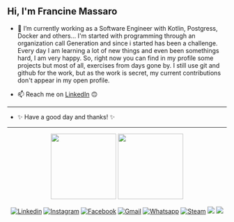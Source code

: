 <!--### Hi there 👋

<!--
**francinemassaro/francinemassaro** is a ✨ _special_ ✨ repository because its `README.md` (this file) appears on your GitHub profile.

<!--Here are some ideas to get you started:

<!--<- 🔭 I’m currently working on ...
<!--- 🌱 I’m currently learning ...
<!--- 👯 I’m looking to collaborate on ...
<!--- 🤔 I’m looking for help with ...
<!--- 💬 Ask me about ...
<!--- 📫 How to reach me: ...
<!--- 😄 Pronouns: ...
<!--- ⚡ Fun fact: ...
<!---->
<h2>Hi, I'm Francine Massaro</h2>

- 🌱 I’m currently working as a Software Engineer with Kotlin, Postgress, Docker and others... I'm started with programming through an organization call Generation and since i started has been a challenge. Every day I am learning a lot of new things and even been somethings hard, I am very happy. So, right now you can find in my profile some projects but most of all, exercises from days gone by. I still use git and github for the work, but as the work is secret, my current contributions don't appear in my open profile.


- 📫 Reach me on <a href="https://www.linkedin.com/in/francine-massaro-73813119b/">LinkedIn</a> 🙃
 - - - - - - - - - - - - - - - - - - - - - - - - - - - - - - - - - - - - - - - - -

- ✨ Have a good day and thanks! ✨ 


- - - - - - - - - - - - - - - - - - - - - - - - - - - - -- - - - - -- - - -- - - - -
<div align="center">
<img height="150em" src="https://github-readme-stats.vercel.app/api/top-langs/?username=francinemassaro&exclude_repo=KNN-Image-Classification&show_icons=true&hide_border=true&layout=compact&langs_count=8&theme=tokyonight"/>	
<img height="150em" src="https://github-readme-stats.vercel.app/api?username=francinemassaro&show_icons=true&hide_border=true&count_private=true&include_all_commits=true&theme=tokyonight" />


[![Linkedin](https://img.shields.io/badge/LinkedIn-0077B5?style=for-the-badge&logo=linkedin&logoColor=white)](https://www.linkedin.com/in/francine-massaro-73813119b/)
[![Instagram](https://img.shields.io/badge/Instagram-E4405F?style=for-the-badge&logo=instagram&logoColor=white)](https://www.instagram.com/francine0/)
[![Facebook](https://img.shields.io/badge/Facebook-1877F2?style=for-the-badge&logo=facebook&logoColor=white)](https://www.facebook.com/francinemassaro/)
[![Gmail](https://img.shields.io/badge/Gmail-D14836?style=for-the-badge&logo=gmail&logoColor=white)](mailto:francine.massaro@gmail.com)
[![Whatsapp](https://img.shields.io/badge/WhatsApp-25D366?style=for-the-badge&logo=whatsapp&logoColor=white)](https://api.whatsapp.com/send?1=pt_BR&phone=5516982154028)
[![Steam](https://img.shields.io/badge/Steam-000000?style=for-the-badge&logo=steam&logoColor=white)](https://steamcommunity.com/id/francinemassaro/)
<img src="https://img.shields.io/badge/Java-ED8B00?style=for-the-badge&logo=java&logoColor=white"></img>
<img src="https://img.shields.io/badge/Spring-6DB33F?style=for-the-badge&logo=spring&logoColor=white"></img>
</div>
